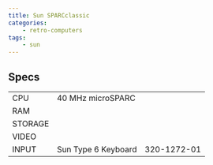 ```yaml
---
title: Sun SPARCclassic
categories:
    - retro-computers
tags:
    - sun
---
```


## Specs

|         |                             | |
|---------|-----------------------------|-|
| CPU     | 40 MHz microSPARC           | |
| RAM     |  | |
| STORAGE |  | |
| VIDEO   |  | |
| INPUT   | Sun Type 6 Keyboard | 320-1272-01 |